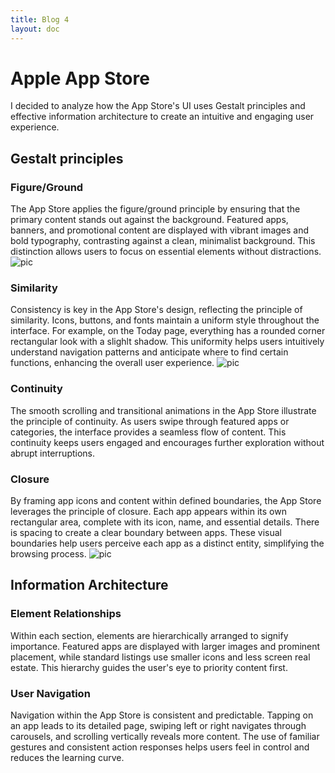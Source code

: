 ```yaml
---
title: Blog 4
layout: doc
---
```


# Apple App Store

I decided to analyze how the App Store's UI uses Gestalt principles and effective information architecture to create an intuitive and engaging user experience.

## Gestalt principles
### Figure/Ground

The App Store applies the figure/ground principle by ensuring that the primary content stands out against the background. Featured apps, banners, and promotional content are displayed with vibrant images and bold typography, contrasting against a clean, minimalist background. This distinction allows users to focus on essential elements without distractions.
![pic](/../assets/images/blog4/search.jpeg)

### Similarity

Consistency is key in the App Store's design, reflecting the principle of similarity. Icons, buttons, and fonts maintain a uniform style throughout the interface. For example, on the Today page, everything has a rounded corner rectangular look with a slighlt shadow. This uniformity helps users intuitively understand navigation patterns and anticipate where to find certain functions, enhancing the overall user experience.
![pic](/../assets/images/blog4/today.jpeg)

### Continuity

The smooth scrolling and transitional animations in the App Store illustrate the principle of continuity. As users swipe through featured apps or categories, the interface provides a seamless flow of content. This continuity keeps users engaged and encourages further exploration without abrupt interruptions.

### Closure

By framing app icons and content within defined boundaries, the App Store leverages the principle of closure. Each app appears within its own rectangular area, complete with its icon, name, and essential details. There is spacing to create a clear boundary between apps. These visual boundaries help users perceive each app as a distinct entity, simplifying the browsing process. 
![pic](/../assets/images/blog4/browse.jpeg)

## Information Architecture
### Element Relationships

Within each section, elements are hierarchically arranged to signify importance. Featured apps are displayed with larger images and prominent placement, while standard listings use smaller icons and less screen real estate. This hierarchy guides the user's eye to priority content first.

### User Navigation

Navigation within the App Store is consistent and predictable. Tapping on an app leads to its detailed page, swiping left or right navigates through carousels, and scrolling vertically reveals more content. The use of familiar gestures and consistent action responses helps users feel in control and reduces the learning curve.

